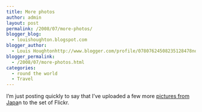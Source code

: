 ```yaml
---
title: More photos
author: admin
layout: post
permalink: /2008/07/more-photos/
blogger_blog:
  - louishoughton.blogspot.com
blogger_author:
  - Louis Houghtonhttp://www.blogger.com/profile/07807624508235128478noreply@blogger.com
blogger_permalink:
  - /2008/07/more-photos.html
categories:
  - round the world
  - Travel
---
```

I&#8217;m just posting quickly to say that I&#8217;ve uploaded a few more [pictures from Japa][1]n to the set of Flickr.

 [1]: http://www.flickr.com/photos/louisblack/sets/72157606285416378/